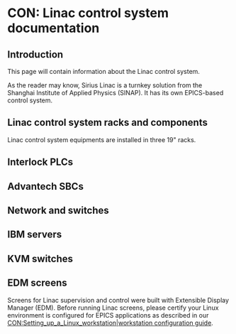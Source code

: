 # CON: Linac control system documentation

## Introduction

This page will contain information about the Linac control system.

As the reader may know, Sirius Linac is a turnkey solution from the Shanghai Institute of Applied Physics (SINAP). It has its own EPICS-based control system.

## Linac control system racks and components

Linac control system equipments are installed in three 19" racks.

## Interlock PLCs

## Advantech SBCs

## Network and switches

## IBM servers

## KVM switches

## EDM screens

Screens for Linac supervision and control were built with Extensible Display Manager (EDM). Before running Linac screens, please certify your Linux environment is configured for EPICS applications as described in our [CON:Setting_up_a_Linux_workstation|workstation configuration guide](link).
